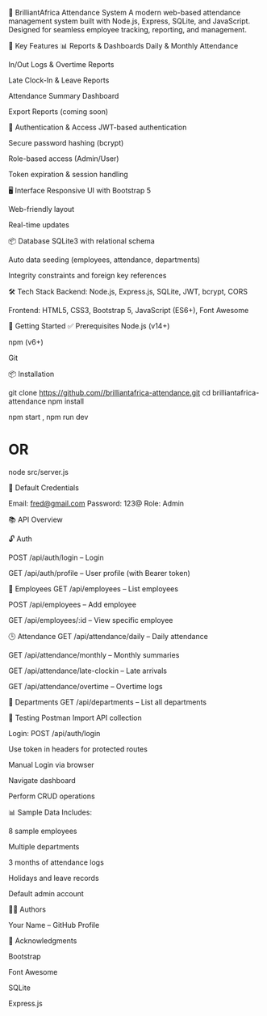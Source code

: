 📘 BrilliantAfrica Attendance System
A modern web-based attendance management system built with Node.js, Express, SQLite, and JavaScript. Designed for seamless employee tracking, reporting, and management.

🌟 Key Features
📊 Reports & Dashboards
Daily & Monthly Attendance

In/Out Logs & Overtime Reports

Late Clock-In & Leave Reports

Attendance Summary Dashboard

Export Reports (coming soon)

🔐 Authentication & Access
JWT-based authentication

Secure password hashing (bcrypt)

Role-based access (Admin/User)

Token expiration & session handling

🖥️ Interface
Responsive UI with Bootstrap 5

Web-friendly layout

Real-time updates 

📦 Database
SQLite3 with relational schema

Auto data seeding (employees, attendance, departments)

Integrity constraints and foreign key references

🛠️ Tech Stack
Backend: Node.js, Express.js, SQLite, JWT, bcrypt, CORS

Frontend: HTML5, CSS3, Bootstrap 5, JavaScript (ES6+), Font Awesome

🚀 Getting Started
✅ Prerequisites
Node.js (v14+)

npm (v6+)

Git


📦 Installation


git clone https://github.com//brilliantafrica-attendance.git
cd brilliantafrica-attendance
npm install

npm start , npm run dev
# OR
node src/server.js


🔑 Default Credentials

Email: fred@gmail.com
Password: 123@
Role: Admin

📚 API Overview

🔓 Auth


POST /api/auth/login – Login

GET /api/auth/profile – User profile (with Bearer token)

👥 Employees
GET /api/employees – List employees

POST /api/employees – Add employee

GET /api/employees/:id – View specific employee

🕒 Attendance
GET /api/attendance/daily – Daily attendance

GET /api/attendance/monthly – Monthly summaries

GET /api/attendance/late-clockin – Late arrivals

GET /api/attendance/overtime – Overtime logs

🏢 Departments
GET /api/departments – List all departments

🧪 Testing
Postman
Import API collection

Login: POST /api/auth/login

Use token in headers for protected routes

Manual
Login via browser

Navigate dashboard

Perform CRUD operations


📊 Sample Data Includes:

8 sample employees

Multiple departments

3 months of attendance logs

Holidays and leave records

Default admin account


👨‍💻 Authors

Your Name – GitHub Profile


🙏 Acknowledgments

Bootstrap

Font Awesome

SQLite

Express.js